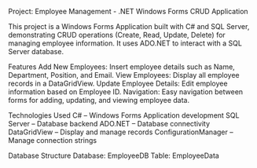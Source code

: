 Project: Employee Management - .NET Windows Forms CRUD Application

This project is a Windows Forms Application built with C# and SQL Server, demonstrating CRUD operations (Create, Read, Update, Delete) for managing employee information. It uses ADO.NET to interact with a SQL Server database.

Features
Add New Employees: Insert employee details such as Name, Department, Position, and Email.
View Employees: Display all employee records in a DataGridView.
Update Employee Details: Edit employee information based on Employee ID.
Navigation: Easy navigation between forms for adding, updating, and viewing employee data.

Technologies Used
C# – Windows Forms Application development
SQL Server – Database backend
ADO.NET – Database connectivity
DataGridView – Display and manage records
ConfigurationManager – Manage connection strings

Database Structure
Database: EmployeeDB
Table: EmployeeData
